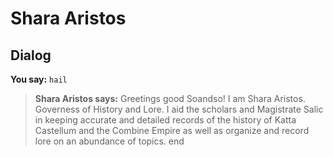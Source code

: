 # Shara Aristos


## Dialog

**You say:** `hail`



>**Shara Aristos says:** Greetings good Soandso! I am Shara Aristos. Governess of History and Lore. I aid the scholars and Magistrate Salic in keeping accurate and detailed records of the history of Katta Castellum and the Combine Empire as well as organize and record lore on an abundance of topics.
end
